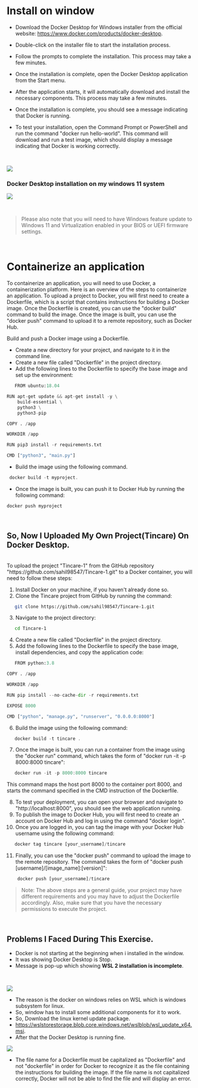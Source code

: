 # Install on window
* Download the Docker Desktop for Windows installer from the official website: https://www.docker.com/products/docker-desktop.
* Double-click on the installer file to start the installation process.

* Follow the prompts to complete the installation. This process may take a few minutes.

* Once the installation is complete, open the Docker Desktop application from the Start menu.
* After the application starts, it will automatically download and install the necessary components. This process may take a few minutes.
* Once the installation is complete, you should see a message indicating that Docker is running.

* To test your installation, open the Command Prompt or PowerShell and run the command "docker run hello-world". This command will download and run a test image, which should display a message indicating that Docker is working correctly.


<br>

<!-- Images -->
![](hello.png)
<br>

### Docker Desktop installation on my windows 11 system 
![](image-1.png)

<br>


<!-- Blockquote -->
> Please also note that you will need to have Windows feature update to Windows 11 and Virtualization enabled in your BIOS or UEFI firmware settings.

<br>

# Containerize an application
To containerize an application, you will need to use Docker, a containerization platform. Here is an overview of the steps to containerize an application.
To upload a project to Docker, you will first need to create a Dockerfile, which is a script that contains instructions for building a Docker image. Once the Dockerfile is created, you can use the "docker build" command to build the image. Once the image is built, you can use the "docker push" command to upload it to a remote repository, such as Docker Hub.

Build and push a Docker image using a Dockerfile.

* Create a new directory for your project, and navigate to it in the command line.
* Create a new file called "Dockerfile" in the project directory.
* Add the following lines to the Dockerfile to specify the base image and set up the environment:   


<!-- Code Blocks -->

```python
   FROM ubuntu:18.04

RUN apt-get update && apt-get install -y \
    build-essential \
    python3 \
    python3-pip

COPY . /app

WORKDIR /app

RUN pip3 install -r requirements.txt

CMD ["python3", "main.py"]

```

* Build the image using the following command.

``` javascript
 docker build -t myproject.
```

* Once the image is built, you can push it to Docker Hub by running the following command:

``` python 
docker push myproject
```

<br>

## So, Now I Uploaded My Own Project(Tincare) On Docker Desktop.

<br>
To upload the project "Tincare-1" from the GitHub repository "https://github.com/sahil98547/Tincare-1.git" to a Docker container, you will need to follow these steps:

1. Install Docker on your machine, if you haven't already done so.
2. Clone the Tincare project from GitHub by running the command:

```bash
   git clone https://github.com/sahil98547/Tincare-1.git
```
3. Navigate to the project directory:
```bash
   cd Tincare-1
```

4. Create a new file called "Dockerfile" in the project directory.
5. Add the following lines to the Dockerfile to specify the base image, install dependencies, and copy the application code:

```python
   FROM python:3.8

COPY . /app

WORKDIR /app

RUN pip install --no-cache-dir -r requirements.txt

EXPOSE 8000

CMD ["python", "manage.py", "runserver", "0.0.0.0:8000"]

```

6. Build the image using the following command:

```javascript
   docker build -t tincare .
```

7. Once the image is built, you can run a container from the image using the "docker run" command, which takes the form of "docker run -it -p 8000:8000 tincare":

```Javascript
   docker run -it -p 8000:8000 tincare
```

This command maps the host port 8000 to the container port 8000, and starts the command specified in the CMD instruction of the Dockerfile.

8. To test your deployment, you can open your browser and navigate to "http://localhost:8000", you should see the web application running.
9. To publish the image to Docker Hub, you will first need to create an account on Docker Hub and log in using the command "docker login".
10. Once you are logged in, you can tag the image with your Docker Hub username using the following command:

```javascript
   docker tag tincare [your_username]/tincare
```

11. Finally, you can use the "docker push" command to upload the image to the remote repository. The command takes the form of "docker push [username]/[image_name]:[version]":
```javascript
    docker push [your_username]/tincare
```

>Note: The above steps are a general guide, your project may have different requirements and you may have to adjust the Dockerfile accordingly. Also, make sure that you have the necessary permissions to execute the project.


<br>

## Problems I Faced During This Exercise.
* Docker is not starting at the beginning when i installed in the window.
* It was showing Docker Desktop is Stop.
* Message is pop-up which showing **WSL 2 installation is incomplete**.
<br>

![](image-2.png)

* The reason is the docker on windows relies on WSL which is windows subsystem for linux.
* So, window has to install some additional components for it to work.
* So, Download the linux kernel update package.
* https://wslstorestorage.blob.core.windows.net/wslblob/wsl_update_x64.msi.
* After that the Docker Desktop is running fine.

![](image-1.png)

* The file name for a Dockerfile must be capitalized as "Dockerfile" and not "dockerfile" in order for Docker to recognize it as the file containing the instructions for building the image. If the file name is not capitalized correctly, Docker will not be able to find the file and will display an error.
